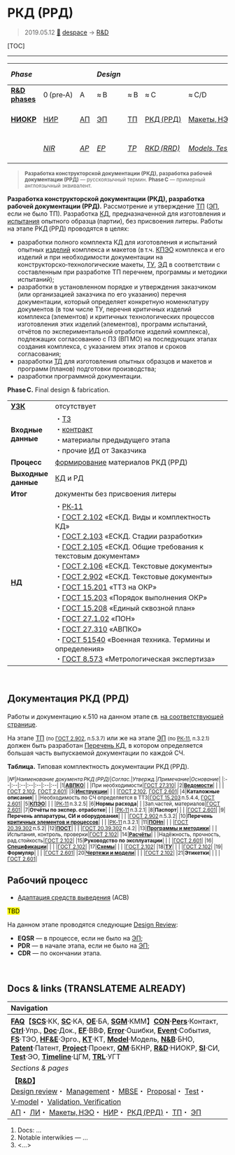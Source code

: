 # РКД (РРД)
> 2019.05.12 [🚀](../index/index.md) [despace](index.md) → [R&D](rnd.md)

[TOC]

---

|*Phase*| | |*Design*| | | | |*Mass prod.:*| |
|:--|:--|:--|:--|:--|:--|:--|:--|:--|:--|
|**[R&D phases](rnd.md)**|0 (pre‑A)|A|≈ B|≈ B|≈ C|≈ C/D|≈ E|…|F|
|**[НИОКР](rnd.md)**|[НИР](rnd_0.md)|[АП](rnd_ap.md)|[ЭП](rnd_ep.md)|[ТП](rnd_tp.md)|[РКД (РРД)](rnd_rkd.md)|[Макеты, НЭО](test.md)|[ЛИ](rnd_e.md)|ПСП → СП → ПЭ|Вывод|
| |*[NIR](rnd_0.md)*|*[AP](rnd_ap.md)*|*[EP](rnd_ep.md)*|*[TP](rnd_tp.md)*|*[RKD (RRD)](rnd_rkd.md)*|*[Models, Tests](test.md)*|*[LI](rnd_e.md)*|*PSP → SP → PE*|*Closeout*|

> <small>**Разработка конструкторской документации (РКД), разработка рабочей документации (РРД)** — русскоязычный термин. **Phase C** — примерный англоязычный эквивалент.</small>

**Разработка конструкторской документации (РКД), разработка рабочей документации (РРД).** Рассмотрение и утверждение [ТП](rnd_tp.md) ([ЭП](rnd_ep.md), если не было ТП). Разработка [КД](doc.md), предназначенной для изготовления и [испытания](test.md) опытного образца (партии), без присвоения литеры. Работы на этапе РКД (РРД) проводятся в целях:

   - разработки полного комплекта КД для изготовления и испытаний опытных [изделий](unit.md) комплекса и макетов (в т.ч. [КПЭО](ctpr.md) комплекса и его изделий и при необходимости документации на конструкторско‑технологические макеты, [ТУ](specification.md), [ЭД](doc.md) в соответствии с составленным при разработке ТП перечнем, программы и методики испытаний);
   - разработки в установленном порядке и утверждения заказчиком (или организацией заказчика по его указанию) перечня документации, который определяет конкретную номенклатуру документов (в том числе ТУ, перечня критичных изделий комплекса (элементов) и критичных технологических процессов изготовления этих изделий (элементов), программ испытаний, отчётов по экспериментальной отработке изделий комплекса), подлежащих согласованию с ПЗ (ВП МО) на последующих этапах создания комплекса, с указанием этих этапов и сроков согласования;
   - разработки [ТД](doc.md) для изготовления опытных образцов и макетов и программ (планов) подготовки производства;
   - разработки программной документации.

**Phase C.** Final design & fabrication.

| | |
|:--|:--|
|**[УЗК](cml.md)**|отсутствует|
|**Входные<br> данные**|・[ТЗ](tor.md)<br> ・[контракт](contract.md)<br> ・материалы предыдущего этапа<br> ・прочие [ИД](init_data.md) от Заказчика|
|**Процесс**|[формирование](dont_panic.md#Словоблудие) материалов РКД (РРД)|
|**Выходные<br> данные**|[КД](doc.md) и РД|
|**Итог**|документы без присвоения литеры|
|**[НД](doc.md)**|・[РК‑11](const_rk11.md)<br> ・[ГОСТ 2.102](гост_2_102.md) «ЕСКД. Виды и комплектность КД»<br> ・[ГОСТ 2.103](гост_2_103.md) «ЕСКД. Стадии разработки»<br> ・[ГОСТ 2.105](гост_2_105.md) «ЕСКД. Общие требования к текстовым документам»<br> ・[ГОСТ 2.106](гост_2_106.md) «ЕСКД. Текстовые документы»<br> ・[ГОСТ 2.902](гост_2_902.md) «ЕСКД. Текстовые документы»<br> ・[ГОСТ 15.201](гост_15_201.md) «ТТЗ на ОКР»<br> ・[ГОСТ 15.203](гост_15_203.md) «Порядок выполнения ОКР»<br> ・[ГОСТ 15.208](гост_15_208.md) «Единый сквозной план»<br> ・[ГОСТ 27.1.02](гост_27_1_02.md) «ПОН»<br> ・[ГОСТ 27.310](гост_27_310.md) «АВПКО»<br> ・[ГОСТ 51540](гост_51540.md) «Военная техника. Термины и определения»<br> ・[ГОСТ 8.573](гост_8_573.md) «Метрологическая экспертиза»|



<p style="page-break-after:always"> </p>

## Документация РКД (РРД)
Работы и документацию к.510 на данном этапе ㎝. [на соответствующей странице](zz_lav.md).

На этапе [ТП](rnd_tp.md) <small>(по [ГОСТ 2.902](гост_2_902.md), п.5.3.7)</small> или же на этапе [ЭП](rnd_ep.md) <small>(по [РК‑11](const_rk11.md), п.3.2.1)</small> должен быть разработан [Перечень КД](list_ddoc.md), в котором определяется большая часть выпускаемой документации по каждой СЧ.

**Таблица.** Типовая комплектность документации РКД (РРД).

<small>

|*№*|*Наименование документа РКД (РРД)*|*Соглас.*|*Утвержд.*|*Примечание*|*Основание*|
|:--|:--|:--|:--|:--|:--|:--|
|1|**[АВПКО](fmeca.md)**| | |При необходимости|[ГОСТ 27.310](гост_27_310.md)|
|2|**[Ведомости](liod.md)**| | | |[ГОСТ 2.102](гост_2_102.md), [ГОСТ 2.601](гост_2_601.md)|
|3|**[Инструкции](инструкции.md)**| | | |[ГОСТ 2.102](гост_2_102.md), [ГОСТ 2.601](гост_2_601.md)|
|4|**Каталожные описания**| | |Необходимость по СЧ определяется в ТТЗ|[ГОСТ 15.203](гост_15_203.md) п.5.4.4, [ГОСТ 2.601](гост_2_601.md)|
|5|**[КПЭО](ctpr.md)**| | | |[РК‑11](const_rk11.md) п.3.2.5|
|6|**Нормы расхода**| | |Зап.частей, материалов|[ГОСТ 2.601](гост_2_601.md)|
|7|**Отчёты по экспер. отработке**| | | |[РК‑11](const_rk11.md) п.3.2.1|
|8|**Паспорт**| | | |[ГОСТ 2.601](гост_2_601.md)|
|9|**Перечень аппаратуры, СИ и оборудования**| | | |[ГОСТ 2.902](гост_2_902.md) п.5.3.2|
|10|**Перечень [критичных элементов и процессов](sens_elem.md)**| | | |[РК‑11](const_rk11.md) п.3.2.1|
|11|**[ПОНп](qm.md)**| | | |[ГОСТ 20.39.302](гост_20_39_302.md) п.5.2|
|12|**[ПОСТ](qm.md)**| | | |[ГОСТ 20.39.302](гост_20_39_302.md) п.4.2|
|13|**[Программы и методики](pmot.md)**| | |Испытания, контроль, проверки|[ГОСТ 2.102](гост_2_102.md)|
|14|**[Расчёты](calc.md)**| | |Надёжность, прочность, рад.стойкость|[ГОСТ 2.102](гост_2_102.md)|
|15|**Руководство по эксплуатации**| | | |[ГОСТ 2.601](гост_2_601.md)|
|16|**[Спецификации](specification.md)**| | | |[ГОСТ 2.102](гост_2_102.md)|
|17|**[Схемы](doc.md)**| | | |[ГОСТ 2.102](гост_2_102.md)|
|18|**[ТУ](specification.md)**| | | |[ГОСТ 2.102](гост_2_102.md)|
|19|**Формуляр**| | | |[ГОСТ 2.601](гост_2_601.md)|
|20|**[Чертежи и модели](draft_model.md)**| | | |[ГОСТ 2.102](гост_2_102.md)|
|21|**Этикетки**| | | |[ГОСТ 2.601](гост_2_601.md)|

</small>



## Рабочий процесс
   - [Адаптация средств выведения](асв.md) (АСВ)

<mark>TBD</mark>

На данном этапе проводятся следующие [Design Review](design_review.md):

   - **EQSR** — в процессе, если не было на [ЭП](rnd_ep.md);
   - **PDR** — в начале этапа, если не было на [ЭП](rnd_ep.md);
   - **CDR** — по окончании этапа.



<p style="page-break-after:always"> </p>

## Docs & links (TRANSLATEME ALREADY)
|Navigation|
|:--|
|**[FAQ](faq.md)**【**[SCS](scs.md)**·КК, **[SC](sc.md)**·КА, **[OE](oe.md)**·БА, **[SGM](sgm.md)**·КММ】**[CON](contact.md)·[Pers](person.md)**·Контакт, **[Ctrl](control.md)**·Упр., **[Doc](doc.md)**·Док., **[EF](ef.md)**·ВВФ, **[Error](error.md)**·Ошибки, **[Event](event.md)**·События, **[FS](fs.md)**·ТЭО, **[HF&E](hfe.md)**·Эрго., **[KT](kt.md)**·КТ, **[Model](model.md)**·Модель, **[N&B](nnb.md)**·БНО, **[Patent](патент.md)**·Патент, **[Project](project.md)**·Проект, **[QM](qm.md)**·БКНР, **[R&D](rnd.md)**·НИОКР, **[SI](si.md)**·СИ, **[Test](test.md)**·ЭО, **[Timeline](timeline.md)**·ЦГМ, **[TRL](trl.md)**·УГТ|
|*Sections & pages*|
|**【[R&D](rnd.md)】**<br> [Design review](design_review.md)・ [Management](mgmt.md)・ [MBSE](mbse.md)・ [Proposal](proposal.md)・ [Test](test.md)・ [V‑model](v_model.md)・ [Validation, Verification](val_ver.md)<br> [АП](rnd_ap.md)・ [ЛИ](rnd_e.md)・ [Макеты, НЭО](test.md)・ [НИР](rnd_0.md)・ [РКД (РРД)](rnd_rkd.md)・ [ТП](rnd_tp.md)・ [ЭП](rnd_ep.md)|

   1. Docs: …
   1. Notable interwikies — …
   1. <…>
